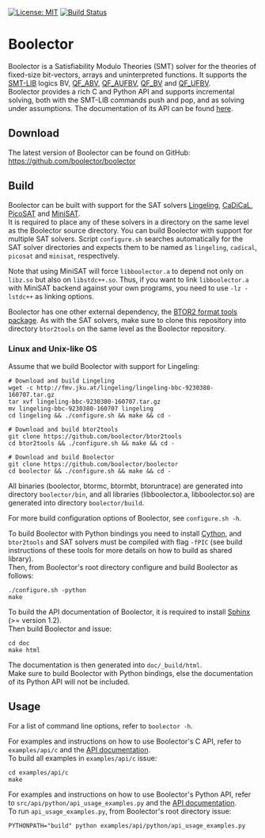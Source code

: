 [![License: MIT](https://img.shields.io/badge/License-MIT-yellow.svg)](https://opensource.org/licenses/MIT)
[![Build Status](https://travis-ci.org/Boolector/boolector.svg?branch=master)](https://travis-ci.org/Boolector/boolector)

Boolector
===============================================================================

Boolector is a Satisfiability Modulo Theories (SMT) solver for the theories
of fixed-size bit-vectors, arrays and uninterpreted functions.
It supports the [SMT-LIB](http://www.smt-lib.org) logics
BV,
[QF_ABV](http://smtlib.cs.uiowa.edu/logics-all.shtml#QF_ABV),
[QF_AUFBV](http://smtlib.cs.uiowa.edu/logics-all.shtml#QF_AUFBV),
[QF_BV](http://smtlib.cs.uiowa.edu/logics-all.shtml#QF_BV) and
[QF_UFBV](http://smtlib.cs.uiowa.edu/logics-all.shtml#QF_UFBV).  
Boolector provides a rich C and Python API and supports incremental solving,
both with the SMT-LIB commands push and pop, and as solving under assumptions.
The documentation of its API can be found [here]().


Download
-------------------------------------------------------------------------------

  The latest version of Boolector can be found on GitHub:
  https://github.com/boolector/boolector

Build
-------------------------------------------------------------------------------

Boolector can be built with support for the SAT solvers
[Lingeling](http://fmv.jku.at/lingeling),
[CaDiCaL](https://github.com/arminbiere/cadical),
[PicoSAT](http://fmv.jku.at/picosat) and
[MiniSAT](https://github.com/niklasso/minisat).  
It is required to place any of these solvers in a directory on the same level
as the Boolector source directory. You can build Boolector with support for
multiple SAT solvers. Script `configure.sh` searches automatically for the
SAT solver directories and expects them to be named as `lingeling`, `cadical`,
`picosat` and `minisat`, respectively.

Note that using MiniSAT will force `libboolector.a` to depend not only on
`libz.so` but also on `libstdc++.so`. Thus, if you want to link
`libboolector.a` with MiniSAT backend against your own programs,
you need to use `-lz -lstdc++` as linking options.

Boolector has one other external dependency,
the [BTOR2 format tools package](https://github.com/boolector/btor2tools).
As with the SAT solvers, make sure to clone this repository into directory
`btor2tools` on the same level as the Boolector repository.

### Linux and Unix-like OS

Assume that we build Boolector with support for Lingeling:
```
# Download and build Lingeling
wget -c http://fmv.jku.at/lingeling/lingeling-bbc-9230380-160707.tar.gz
tar xvf lingeling-bbc-9230380-160707.tar.gz
mv lingeling-bbc-9230380-160707 lingeling
cd lingeling && ./configure.sh && make && cd -

# Download and build btor2tools
git clone https://github.com/boolector/btor2tools
cd btor2tools && ./configure.sh && make && cd -

# Download and build Boolector
git clone https://github.com/boolector/boolector
cd boolector && ./configure.sh && make && cd -
```

All binaries (boolector, btormc, btormbt, btoruntrace) are generated into
directory `boolector/bin`,
and all libraries (libboolector.a, libboolector.so) are generated into
directory `boolector/build`.

For more build configuration options of Boolector, see `configure.sh -h`.

To build Boolector with Python bindings you need to install
[Cython](http://cython.org/),
and `btor2tools` and SAT solvers must be compiled with flag `-fPIC`
(see build instructions of these tools for more details on how to build as
shared library).  
Then, from Boolector's root directory configure and build Boolector as follows:
```
./configure.sh -python
make
```

To build the API documentation of Boolector, it is required to install
[Sphinx](http://www.sphinx-doc.org) (>= version 1.2).  
Then build Boolector and issue:
```
cd doc
make html
```
The documentation is then generated into `doc/_build/html`.  
Make sure to build Boolector with Python bindings, else the documentation of
its Python API will not be included.

Usage
-------------------------------------------------------------------------------

For a list of command line options, refer to `boolector -h`.

For examples and instructions on how to use Boolector's C API, refer to
`examples/api/c` and the [API documentation]().  
To build all examples in `examples/api/c` issue:
```
cd examples/api/c
make
```

For examples and instructions on how to use Boolector's Python API, refer to
`src/api/python/api_usage_examples.py`
and the [API documentation]().  
To run `api_usage_examples.py`, from Boolector's root directory issue:
```
PYTHONPATH="build" python examples/api/python/api_usage_examples.py 
```
